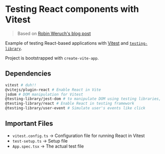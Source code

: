 # Testing React components with Vitest

> Based on [Robin Weruch's blog post](https://www.robinwieruch.de/vitest-react-testing-library/)

Example of testing React-based applications with [Vitest](https://vitest.dev/) and [`testing-library`](https://testing-library.com/docs/react-testing-library/setup/).

Project is bootstrapped with `create-vite-app`.

## Dependencies

```bash
vitest # duh!!
@vitejs/plugin-react # Enable React in Vite
jsdom # DOM manipulation for Vitest
@testing-library/jest-dom # to manipulate DOM using testing libraries, yes it has *jest* on it
@testing-library/react # Enable React in testing framework
@testing-library/user-event # Simulate user's events like click

```

## Important Files

- `vitest.config.ts` -> Configuration file for running React in Vitest
- `test-setup.ts` -> Setup file
- `App.spec.tsx` -> The actual test file
